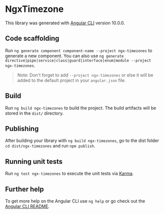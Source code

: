 # NgxTimezone

This library was generated with [Angular CLI](https://github.com/angular/angular-cli) version 10.0.0.

## Code scaffolding

Run `ng generate component component-name --project ngx-timezones` to generate a new component. You can also use `ng generate directive|pipe|service|class|guard|interface|enum|module --project ngx-timezones`.

> Note: Don't forget to add `--project ngx-timezones` or else it will be added to the default project in your `angular.json` file.

## Build

Run `ng build ngx-timezones` to build the project. The build artifacts will be stored in the `dist/` directory.

## Publishing

After building your library with `ng build ngx-timezones`, go to the dist folder `cd dist/ngx-timezones` and run `npm publish`.

## Running unit tests

Run `ng test ngx-timezones` to execute the unit tests via [Karma](https://karma-runner.github.io).

## Further help

To get more help on the Angular CLI use `ng help` or go check out the [Angular CLI README](https://github.com/angular/angular-cli/blob/master/README.md).
